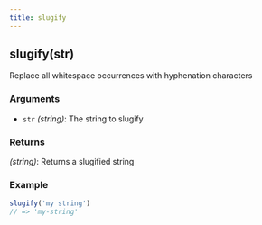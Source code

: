 ```yaml
---
title: slugify
---
```


## slugify(str)

Replace all whitespace occurrences with hyphenation characters 


### Arguments
* `str` *(string)*: The string to slugify

### Returns
*(string)*: Returns a slugified string


### Example
```js
slugify('my string')
// => 'my-string'
```
